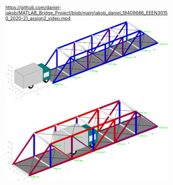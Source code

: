 https://github.com/daniel-jakob/MATLAB_Bridge_Project/blob/main/jakob_daniel_18409686_EEEN30150_2020-21_assign2_video.mp4
![fig1](truck1.png) ![fig2](truck2.png)
